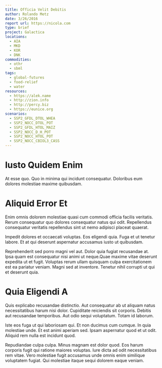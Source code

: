 ```yaml
---
title: Officia Velit Debitis
author: Rolando Metz
date: 3/26/2016
report url: https://nicola.com
type: brief
project: Galactica
locations:
  - AIA
  - MKD
  - KOR
  - DNK
commodities:
  - othr
  - sbml
tags:
  - global-futures
  - food-relief
  - water
resources:
  - https://alek.name
  - http://zion.info
  - http://percy.biz
  - https://eunice.org
scenarios:
  - SSP2_GFDL_DTOL_WHEA
  - SSP2_NOCC_DTOL_POT
  - SSP2_GFDL_HTOL_MAIZ
  - SSP2_NOCC_D_H_POT
  - SSP2_NOCC_HTOL_POT
  - SSP2_NOCC_CBIOL3_CASS
---
```

# Iusto Quidem Enim
At esse quo. Quo in minima qui incidunt consequatur. Doloribus eum dolores molestiae maxime quibusdam.

# Aliquid Error Et
Enim omnis dolorem molestiae quasi cum commodi officia facilis veritatis. Rerum consequatur quo dolores consequatur natus qui odit. Repellendus consequatur veritatis repellendus sint ut nemo adipisci placeat quaerat.
 Impedit dolores et occaecati voluptas. Eos eligendi quia. Fuga et ut tenetur labore. Et at qui deserunt aspernatur accusamus iusto ut quibusdam.
 Reprehenderit sed porro magni vel aut. Dolor quia fugiat recusandae at. Ipsa quam est consequatur nisi animi ut neque.Quae maxime vitae deserunt expedita ut et fugit. Voluptas rerum ullam quisquam culpa exercitationem est ea pariatur veniam. Magni sed at inventore. Tenetur nihil corrupti ut qui et deserunt quia.

# Quia Eligendi A
Quis explicabo recusandae distinctio. Aut consequatur ab ut aliquam natus necessitatibus harum nisi dolor. Cupiditate reiciendis sit corporis. Debitis aut recusandae temporibus. Aut odio sequi voluptatum. Totam id laborum.
 Iste eos fuga ut qui laboriosam qui. Et non ducimus cum cumque. In quia molestiae unde. Et est animi aperiam sed. Ipsam aspernatur quod et ut odit. Aliquid rem nulla est incidunt quod.
 Repudiandae culpa culpa. Minus magnam est dolor quod. Eos harum corporis fugit qui ratione maiores voluptas. Iure dicta ad odit necessitatibus rem vitae. Vero molestiae fugit accusamus unde omnis enim similique voluptatem fugiat. Qui molestiae itaque sequi dolorem eaque veniam.
